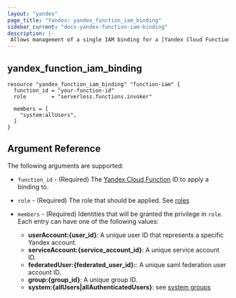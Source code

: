 ```yaml
---
layout: "yandex"
page_title: "Yandex: yandex_function_iam_binding"
sidebar_current: "docs-yandex-function-iam-binding"
description: |-
 Allows management of a single IAM binding for a [Yandex Cloud Function](https://cloud.yandex.com/docs/functions/).
---
```


## yandex\_function\_iam\_binding

```hcl
resource "yandex_function_iam_binding" "function-iam" {
  function_id = "your-function-id"
  role        = "serverless.functions.invoker"

  members = [
    "system:allUsers",
  ]
}
```

## Argument Reference

The following arguments are supported:

* `function_id` - (Required) The [Yandex Cloud Function](https://cloud.yandex.com/docs/functions/) ID to apply a binding to.

* `role` - (Required) The role that should be applied. See [roles](https://cloud.yandex.com/docs/functions/security/)

* `members` - (Required) Identities that will be granted the privilege in `role`.
  Each entry can have one of the following values:
  * **userAccount:{user_id}**: A unique user ID that represents a specific Yandex account.
  * **serviceAccount:{service_account_id}**: A unique service account ID.
  * **federatedUser:{federated_user_id}:**: A unique saml federation user account ID.
  * **group:{group_id}**: A unique group ID.
  * **system:{allUsers|allAuthenticatedUsers}**: see [system groups](https://cloud.yandex.com/docs/iam/concepts/access-control/system-group)
